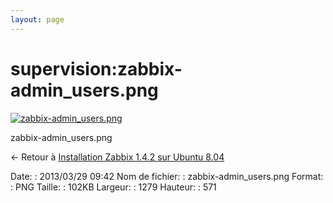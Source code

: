 ```yaml
---
layout: page
---
```


supervision:zabbix-admin\_users.png
===================================

[![zabbix-admin\_users.png](..//assets/media/supervision/zabbix-admin_users.png@cache=&w=899&h=401 "zabbix-admin_users.png")](..//assets/media/supervision/zabbix-admin_users.png@cache= "Afficher le fichier original")

zabbix-admin\_users.png

← Retour à [Installation Zabbix 1.4.2 sur Ubuntu
8.04](../../zabbix/zabbix-ubuntu-install-old.html "zabbix:zabbix-ubuntu-install-old")

Date:
:   2013/03/29 09:42
Nom de fichier:
:   zabbix-admin\_users.png
Format:
:   PNG
Taille:
:   102KB
Largeur:
:   1279
Hauteur:
:   571

